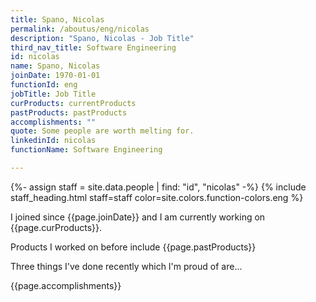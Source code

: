```yaml
---
title: Spano, Nicolas
permalink: /aboutus/eng/nicolas
description: "Spano, Nicolas - Job Title"
third_nav_title: Software Engineering
id: nicolas
name: Spano, Nicolas
joinDate: 1970-01-01
functionId: eng
jobTitle: Job Title
curProducts: currentProducts
pastProducts: pastProducts
accomplishments: ""
quote: Some people are worth melting for.
linkedinId: nicolas
functionName: Software Engineering

---
```


{%- assign staff = site.data.people | find: "id", "nicolas" -%}
{% include staff_heading.html staff=staff color=site.colors.function-colors.eng %}

<p>I joined since {{page.joinDate}} and I am currently working on {{page.curProducts}}.</p>

<p>Products I worked on before include {{page.pastProducts}}</p>

<p>Three things I've done recently which I'm proud of are...</p>
{{page.accomplishments}}
